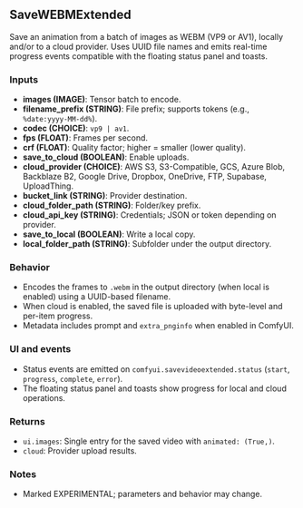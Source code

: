 ## SaveWEBMExtended

Save an animation from a batch of images as WEBM (VP9 or AV1), locally and/or to a cloud provider. Uses UUID file names and emits real-time progress events compatible with the floating status panel and toasts.

### Inputs

-   **images (IMAGE)**: Tensor batch to encode.
-   **filename_prefix (STRING)**: File prefix; supports tokens (e.g., `%date:yyyy-MM-dd%`).
-   **codec (CHOICE)**: `vp9 | av1`.
-   **fps (FLOAT)**: Frames per second.
-   **crf (FLOAT)**: Quality factor; higher = smaller (lower quality).
-   **save_to_cloud (BOOLEAN)**: Enable uploads.
-   **cloud_provider (CHOICE)**: AWS S3, S3-Compatible, GCS, Azure Blob, Backblaze B2, Google Drive, Dropbox, OneDrive, FTP, Supabase, UploadThing.
-   **bucket_link (STRING)**: Provider destination.
-   **cloud_folder_path (STRING)**: Folder/key prefix.
-   **cloud_api_key (STRING)**: Credentials; JSON or token depending on provider.
-   **save_to_local (BOOLEAN)**: Write a local copy.
-   **local_folder_path (STRING)**: Subfolder under the output directory.

### Behavior

-   Encodes the frames to `.webm` in the output directory (when local is enabled) using a UUID-based filename.
-   When cloud is enabled, the saved file is uploaded with byte-level and per-item progress.
-   Metadata includes prompt and `extra_pnginfo` when enabled in ComfyUI.

### UI and events

-   Status events are emitted on `comfyui.savevideoextended.status` (`start`, `progress`, `complete`, `error`).
-   The floating status panel and toasts show progress for local and cloud operations.

### Returns

-   `ui.images`: Single entry for the saved video with `animated: (True,)`.
-   `cloud`: Provider upload results.

### Notes

-   Marked EXPERIMENTAL; parameters and behavior may change.


